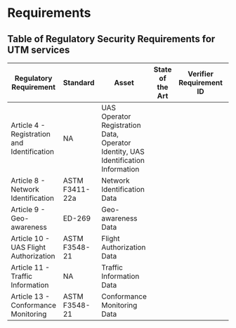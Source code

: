 # Requirements

## Table of Regulatory Security Requirements for UTM services

| Regulatory Requirement                  | Standard        | Asset                                                                                      | State of the Art       | Verifier Requirement ID | Test ID     | Report |
|-----------------------------------------|-----------------|--------------------------------------------------------------------------------------------|------------------------|-------------------------|-------------|--------|
| Article 4 - Registration and Identification | NA              | UAS Operator Registration Data, Operator Identity, UAS Identification Information           |        |                         |           |        |
| Article 8 - Network Identification      | ASTM F3411-22a  | Network Identification Data                                                                |       |                         |           |        |
| Article 9 - Geo-awareness               | ED-269    | Geo-awareness Data                                                                         |       |                         |           |        |
| Article 10 - UAS Flight Authorization   | ASTM F3548-21   | Flight Authorization Data                                                                  |        |                         |           |        |
| Article 11 - Traffic Information        | NA              | Traffic Information Data                                                                   |      |                         |           |        |
| Article 13 - Conformance Monitoring     | ASTM F3548-21   | Conformance Monitoring Data                                                                |        |                         |           |        |
